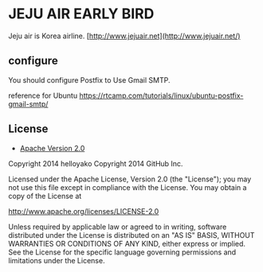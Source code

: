 # JEJU AIR EARLY BIRD

Jeju air is Korea airline. [http://www.jejuair.net](http://www.jejuair.net/)

## configure
You should configure Postfix to Use Gmail SMTP.

reference for Ubuntu
https://rtcamp.com/tutorials/linux/ubuntu-postfix-gmail-smtp/

## License

* [Apache Version 2.0](http://www.apache.org/licenses/LICENSE-2.0.html)


Copyright 2014 helloyako 
Copyright 2014 GitHub Inc.

Licensed under the Apache License, Version 2.0 (the "License");
you may not use this file except in compliance with the License.
You may obtain a copy of the License at

http://www.apache.org/licenses/LICENSE-2.0

Unless required by applicable law or agreed to in writing, software
distributed under the License is distributed on an "AS IS" BASIS,
WITHOUT WARRANTIES OR CONDITIONS OF ANY KIND, either express or implied.
See the License for the specific language governing permissions and
limitations under the License.
